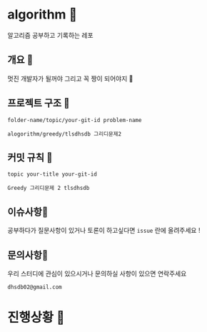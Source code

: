 # algorithm 💜

알고리즘 공부하고 기록하는 레포 



## 개요 💜

멋진 개발자가 될꺼야 그리고 꼭 짱이 되어야지 🌟




## 프로젝트 구조 💜

`folder-name/topic/your-git-id problem-name`

`alogorithm/greedy/tlsdhsdb 그리디문제2`



## 커밋 규칙 💜

`topic your-title your-git-id`

`Greedy 그리디문제 2 tlsdhsdb`




## 이슈사항💜

공부하다가 질문사항이 있거나 토론이 하고싶다면 `issue` 란에 올려주세요 ! 




## 문의사항💜

우리 스터디에 관심이 있으시거나 문의하실 사항이 있으면 연락주세요

`dhsdb02@gmail.com`




# 진행상황 💜




